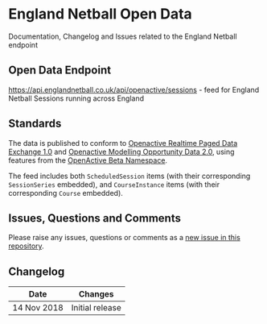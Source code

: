 # England Netball Open Data
Documentation, Changelog and Issues related to the England Netball endpoint

## Open Data Endpoint
https://api.englandnetball.co.uk/api/openactive/sessions - feed for England Netball Sessions running across England

## Standards
The data is published to conform to [Openactive Realtime Paged Data Exchange 1.0](https://www.openactive.io/realtime-paged-data-exchange/1.0/) and [Openactive Modelling Opportunity Data 2.0](https://www.openactive.io/modelling-opportunity-data/), using features from the [OpenActive Beta Namespace](https://www.openactive.io/ns-beta/).

The feed includes both `ScheduledSession` items (with their corresponding `SessionSeries` embedded), and `CourseInstance` items (with their corresponding `Course` embedded).

## Issues, Questions and Comments
Please raise any issues, questions or comments as a [new issue in this repository](https://github.com/england-netball/opendata/issues).

## Changelog

| Date  | Changes |
| ------------- | ------------- |
| 14 Nov 2018  | Initial release  |
